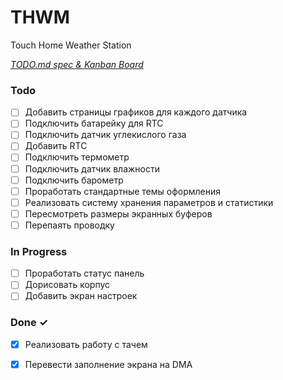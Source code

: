 # THWM

Touch Home Weather Station

<em>[TODO.md spec & Kanban Board](https://bit.ly/3fCwKfM)</em>

### Todo

- [ ] Добавить страницы графиков для каждого датчика  
- [ ] Подключить батарейку для RTC  
- [ ] Подключить датчик углекислого газа  
- [ ] Добавить RTC  
- [ ] Подключить термометр  
- [ ] Подключить датчик влажности  
- [ ] Подключить барометр  
- [ ] Проработать стандартные темы оформления  
- [ ] Реализовать систему хранения параметров и статистики  
- [ ] Пересмотреть размеры экранных буферов  
- [ ] Перепаять проводку  

### In Progress

- [ ] Проработать статус панель  
- [ ] Дорисовать корпус  
- [ ] Добавить экран настроек  

### Done ✓

- [x] Реализовать работу с тачем  
- [x] Перевести заполнение экрана на DMA  

